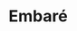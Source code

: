 ---
title: Embaré
name: embare
permalink: /embare/
turmas:
    - id: 9S
      nome: "9º S"
      flickr_id: 72157674419090271
---